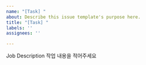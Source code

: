 ```yaml
---
name: "[Task] "
about: Describe this issue template's purpose here.
title: "[Task] "
labels: ''
assignees: ''

---
```


Job Description
작업 내용을 적어주세요
